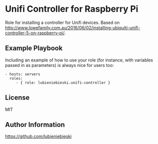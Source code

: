 Unifi Controller for Raspberry Pi
=========

Role for installing a controller for Unifi devices.
Based on http://www.lowefamily.com.au/2016/06/02/installing-ubiquiti-unifi-controller-5-on-raspberry-pi/.


Example Playbook
----------------

Including an example of how to use your role (for instance, with variables passed in as parameters) is always nice for users too:

    - hosts: servers
      roles:
         - { role: lubieniebieski.unifi-controller }

License
-------

MIT

Author Information
------------------

https://github.com/lubieniebieski
